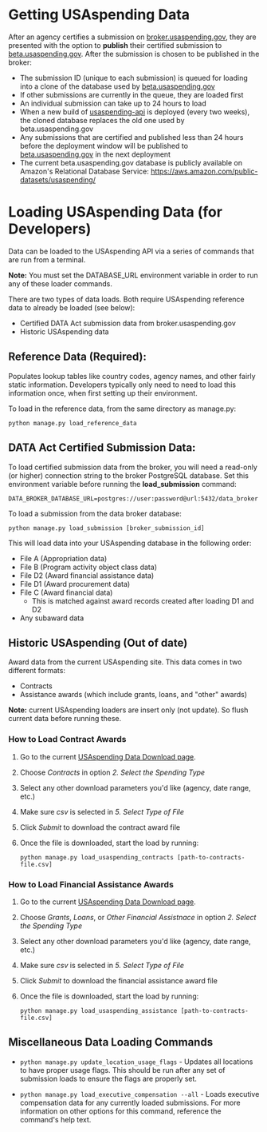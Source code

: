 # Getting USAspending Data 

After an agency certifies a submission on [broker.usaspending.gov](broker.usaspending.gov), they are presented with the option to **publish** their certified submission to [beta.usaspending.gov](beta.usaspending.gov). After the submission is chosen to be published in the broker:
- The submission ID (unique to each submission) is queued for loading into a clone of the database used by [beta.usaspending.gov](beta.usaspending.gov)
- If other submissions are currently in the queue, they are loaded first
- An individual submission can take up to 24 hours to load
- When a new build of [usaspending-api](https://github.com/fedspendingtransparency/usaspending-api) is deployed (every two weeks), the cloned database replaces the old one used by beta.usaspending.gov
- Any submissions that are certified and published less than 24 hours before the deployment window will be published to [beta.usaspending.gov](beta.usaspending.gov) in the next deployment
- The current beta.usaspending.gov database is publicly available on Amazon's Relational Database Service: https://aws.amazon.com/public-datasets/usaspending/


# Loading USAspending Data (for Developers)

Data can be loaded to the USAspending API via a series of commands that are run from a terminal. 

**Note:** You must set the DATABASE_URL environment variable in order to run any of these loader commands.

There are two types of data loads. Both require USAspending reference data to already be loaded (see below):
- Certified DATA Act submission data from broker.usaspending.gov
- Historic USAspending data

## Reference Data (Required):
Populates lookup tables like country codes, agency names, and other fairly static information. Developers typically only need to need to load this information once, when first setting up their environment.

To load in the reference data, from the same directory as manage.py:

    python manage.py load_reference_data
    

## DATA Act Certified Submission Data:

To load certified submission data from the broker, you will need a read-only (or higher) connection string to the broker PostgreSQL database. Set this environment variable before running the **load_submission** command:

    DATA_BROKER_DATABASE_URL=postgres://user:password@url:5432/data_broker

To load a submission from the data broker database:

    python manage.py load_submission [broker_submission_id]

This will load data into your USAspending database in the following order:
- File A (Appropriation data)
- File B (Program activity object class data)
- File D2 (Award financial assistance data)
- File D1 (Award procurement data)
- File C (Award financial data)
    - This is matched against award records created after loading D1 and D2
- Any subaward data


## Historic USAspending (Out of date)

Award data from the current USAspending site. This data comes in two different formats:
* Contracts
* Assistance awards (which include grants, loans, and "other" awards)

**Note:** current USAspending loaders are insert only (not update). So flush current data before running these.

### How to Load Contract Awards
1. Go to the current [USAspending Data Download page](https://www.usaspending.gov/DownloadCenter/Pages/DataDownload.aspx).
2. Choose _Contracts_ in option _2. Select the Spending Type_
3. Select any other download parameters you'd like (agency, date range, etc.)
4. Make sure _csv_ is selected in _5. Select Type of File_
5. Click _Submit_ to download the contract award file
6. Once the file is downloaded, start the load by running:
    
    `python manage.py load_usaspending_contracts [path-to-contracts-file.csv]`

### How to Load Financial Assistance Awards
1. Go to the current [USAspending Data Download page](https://www.usaspending.gov/DownloadCenter/Pages/DataDownload.aspx).
2. Choose _Grants_, _Loans_, or _Other Financial Assistnace_ in option _2. Select the Spending Type_
3. Select any other download parameters you'd like (agency, date range, etc.)
4. Make sure _csv_ is selected in _5. Select Type of File_
5. Click _Submit_ to download the financial assistance award file
6. Once the file is downloaded, start the load by running:

    `python manage.py load_usaspending_assistance [path-to-contracts-file.csv]`


## Miscellaneous Data Loading Commands

* `python manage.py update_location_usage_flags` - Updates all locations to have proper usage flags. This should be run after any set of submission loads to ensure the flags are properly set.

* `python manage.py load_executive_compensation --all` - Loads executive compensation data for any currently loaded submissions. For more information on other options for this command, reference the command's help text.

